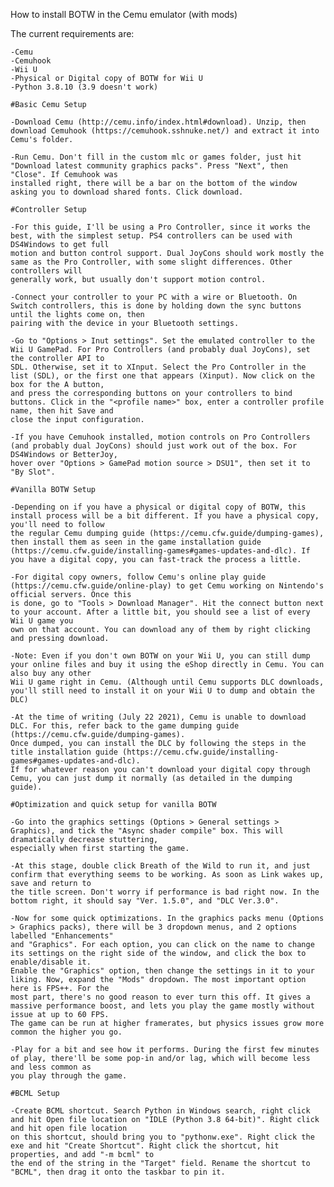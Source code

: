 How to install BOTW in the Cemu emulator (with mods)

The current requirements are:

	-Cemu
	-Cemuhook
	-Wii U
	-Physical or Digital copy of BOTW for Wii U
	-Python 3.8.10 (3.9 doesn't work)
	
	#Basic Cemu Setup
	
	-Download Cemu (http://cemu.info/index.html#download). Unzip, then download Cemuhook (https://cemuhook.sshnuke.net/) and extract it into Cemu's folder.
	
	-Run Cemu. Don't fill in the custom mlc or games folder, just hit "Download latest community graphics packs". Press "Next", then "Close". If Cemuhook was
	installed right, there will be a bar on the bottom of the window asking you to download shared fonts. Click download.
	
	#Controller Setup
	
	-For this guide, I'll be using a Pro Controller, since it works the best, with the simplest setup. PS4 controllers can be used with DS4Windows to get full
	motion and button control support. Dual JoyCons should work mostly the same as the Pro Controller, with some slight differences. Other controllers will
	generally work, but usually don't support motion control.
	
	-Connect your controller to your PC with a wire or Bluetooth. On Switch controllers, this is done by holding down the sync buttons until the lights come on, then
	pairing with the device in your Bluetooth settings.
	
	-Go to "Options > Inut settings". Set the emulated controller to the Wii U GamePad. For Pro Controllers (and probably dual JoyCons), set the controller API to
	SDL. Otherwise, set it to XInput. Select the Pro Controller in the list (SDL), or the first one that appears (Xinput). Now click on the box for the A button,
	and press the corresponding buttons on your controllers to bind buttons. Click in the "<profile name>" box, enter a controller profile name, then hit Save and
	close the input configuration.
	
	-If you have Cemuhook installed, motion controls on Pro Controllers (and probably dual JoyCons) should just work out of the box. For DS4Windows or BetterJoy,
	hover over "Options > GamePad motion source > DSU1", then set it to "By Slot".
	
	#Vanilla BOTW Setup

	-Depending on if you have a physical or digital copy of BOTW, this install process will be a bit different. If you have a physical copy, you'll need to follow
	the regular Cemu dumping guide (https://cemu.cfw.guide/dumping-games), then install them as seen in the game installation guide
	(https://cemu.cfw.guide/installing-games#games-updates-and-dlc). If you have a digital copy, you can fast-track the process a little.
	
	-For digital copy owners, follow Cemu's online play guide (https://cemu.cfw.guide/online-play) to get Cemu working on Nintendo's official servers. Once this
	is done, go to "Tools > Download Manager". Hit the connect button next to your account. After a little bit, you should see a list of every Wii U game you
	own on that account. You can download any of them by right clicking and pressing download.
	
	-Note: Even if you don't own BOTW on your Wii U, you can still dump your online files and buy it using the eShop directly in Cemu. You can also buy any other
	Wii U game right in Cemu. (Although until Cemu supports DLC downloads, you'll still need to install it on your Wii U to dump and obtain the DLC)
	
	-At the time of writing (July 22 2021), Cemu is unable to download DLC. For this, refer back to the game dumping guide (https://cemu.cfw.guide/dumping-games).
	Once dumped, you can install the DLC by following the steps in the title installation guide (https://cemu.cfw.guide/installing-games#games-updates-and-dlc).
	If for whatever reason you can't download your digital copy through Cemu, you can just dump it normally (as detailed in the dumping guide).

	#Optimization and quick setup for vanilla BOTW
	
	-Go into the graphics settings (Options > General settings > Graphics), and tick the "Async shader compile" box. This will dramatically decrease stuttering,
	especially when first starting the game.
	
	-At this stage, double click Breath of the Wild to run it, and just confirm that everything seems to be working. As soon as Link wakes up, save and return to
	the title screen. Don't worry if performance is bad right now. In the bottom right, it should say "Ver. 1.5.0", and "DLC Ver.3.0".
	
	-Now for some quick optimizations. In the graphics packs menu (Options > Graphics packs), there will be 3 dropdown menus, and 2 options labelled "Enhancements"
	and "Graphics". For each option, you can click on the name to change its settings on the right side of the window, and click the box to enable/disable it.
	Enable the "Graphics" option, then change the settings in it to your liking. Now, expand the "Mods" dropdown. The most important option here is FPS++. For the
	most part, there's no good reason to ever turn this off. It gives a massive performance boost, and lets you play the game mostly without issue at up to 60 FPS.
	The game can be run at higher framerates, but physics issues grow more common the higher you go.
	
	-Play for a bit and see how it performs. During the first few minutes of play, there'll be some pop-in and/or lag, which will become less and less common as
	you play through the game.
	
	#BCML Setup

	-Create BCML shortcut. Search Python in Windows search, right click and hit Open file location on "IDLE (Python 3.8 64-bit)". Right click and hit open file location
	on this shortcut, should bring you to "pythonw.exe". Right click the exe and hit "Create Shortcut". Right click the shortcut, hit properties, and add "-m bcml" to
	the end of the string in the "Target" field. Rename the shortcut to "BCML", then drag it onto the taskbar to pin it.
